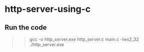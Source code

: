 # http-server-using-c

## Run the code

>>gcc -o http_server.exe http_server.c main.c -lws2_32
>>./http_server.exe